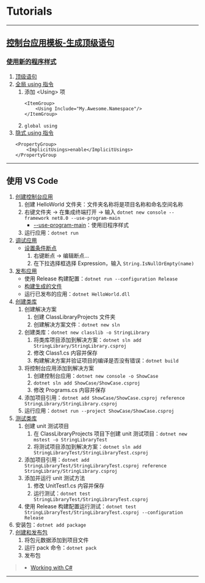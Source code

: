 # Tutorials

---
## [控制台应用模板-生成顶级语句](https://learn.microsoft.com/zh-cn/dotnet/core/tutorials/top-level-templates)
### [使用新的程序样式](https://learn.microsoft.com/zh-cn/dotnet/core/tutorials/top-level-templates#use-the-new-program-style)
1. [顶级语句](../dotnet/dotnet/Program.cs)
2. [全局 using 指令](https://learn.microsoft.com/zh-cn/dotnet/core/tutorials/top-level-templates#global-using-directives)
    1. 添加 \<Using> 项
        ```.csproj
        <ItemGroup>
            <Using Include="My.Awesome.Namespace"/>
        </ItemGroup>
        ```
    2. `global using`
3. [隐式 using 指令](https://learn.microsoft.com/zh-cn/dotnet/core/tutorials/top-level-templates#implicit-using-directives)
    ```.csproj
    <PropertyGroup>
        <ImplicitUsings>enable</ImplicitUsings>
    </PropertyGroup
    ```
---
## 使用 VS Code
1. [创建控制台应用](https://learn.microsoft.com/zh-cn/dotnet/core/tutorials/with-visual-studio-code)
    1. 创建 HelloWorld 文件夹：文件夹名称将是项目名称和命名空间名称
    2. 右键文件夹 → 在集成终端打开 → 输入 `dotnet new console --framework net8.0 --use-program-main`
       - [--use-program-main](https://learn.microsoft.com/zh-cn/dotnet/core/tutorials/top-level-templates#use-the-old-program-style)：使用旧程序样式
    3. 运行应用：`dotnet run`
2. [调试应用](https://learn.microsoft.com/zh-cn/dotnet/core/tutorials/debugging-with-visual-studio-code)
    - [设置条件断点](https://learn.microsoft.com/zh-cn/dotnet/core/tutorials/debugging-with-visual-studio-code)
        1. 右键断点 → 编辑断点…
        2. 在下拉选择框选择 Expression，输入 `String.IsNullOrEmpty(name)`
3. [发布应用](https://learn.microsoft.com/zh-cn/dotnet/core/tutorials/publishing-with-visual-studio-code)
    - 使用 Release 构建配置：`dotnet run --configuration Release`
    - [构建生成的文件](https://learn.microsoft.com/zh-cn/dotnet/core/tutorials/publishing-with-visual-studio-code)
    - 运行已发布的应用：`dotnet HelloWorld.dll`
4. [创建类库](https://learn.microsoft.com/zh-cn/dotnet/core/tutorials/library-with-visual-studio-code)
    1. 创建解决方案
        1. 创建 ClassLibraryProjects 文件夹
        2. 创建解决方案文件：`dotnet new sln`
    2. 创建类库：`dotnet new classlib -o StringLibrary`
        1. 将类库项目添加到解决方案：`dotnet sln add StringLibrary/StringLibrary.csproj`
        2. 修改 Class1.cs 内容并保存
        3. 构建解决方案并验证项目的编译是否没有错误：`dotnet build`
    3. 将控制台应用添加到解决方案
        1. 创建控制台应用：`dotnet new console -o ShowCase`
        2. `dotnet sln add ShowCase/ShowCase.csproj`
        3. 修改 Programs.cs 内容并保存
    4. 添加项目引用：`dotnet add ShowCase/ShowCase.csproj reference StringLibrary/StringLibrary.csproj`
    5. 运行应用：`dotnet run --project ShowCase/ShowCase.csproj`
5. [测试类库](https://learn.microsoft.com/zh-cn/dotnet/core/tutorials/testing-library-with-visual-studio-code)
    1. 创建 unit 测试项目
        1. 在 ClassLibraryProjects 项目下创建 unit 测试项目：`dotnet new mstest -o StringLibraryTest`
        2. 将测试项目添加到解决方案：`dotnet sln add StringLibraryTest/StringLibraryTest.csproj`
    2. 添加项目引用：`dotnet add StringLibraryTest/StringLibraryTest.csproj reference StringLibrary/StringLibrary.csproj`
    3. 添加并运行 unit 测试方法
        1. 修改 UnitTest1.cs 内容并保存
        2. 运行测试：`dotnet test StringLibraryTest/StringLibraryTest.csproj`
    4. 使用 Release 构建配置运行测试：`dotnet test StringLibraryTest/StringLibraryTest.csproj --configuration Release`
6. 安装包：`dotnet add package`
7. [创建和发布包](https://learn.microsoft.com/zh-cn/nuget/quickstart/create-and-publish-a-package-using-the-dotnet-cli?toc=%2Fdotnet%2Ffundamentals%2Ftoc.json&bc=%2Fdotnet%2Fbreadcrumb%2Ftoc.json)
    1. 将包元数据添加到项目文件
    2. 运行 pack 命令：`dotnet pack`
    3. 发布包
> - [Working with C#](https://code.visualstudio.com/Docs/languages/csharp)
---
